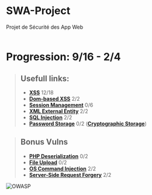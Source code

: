 # SWA-Project
Projet de Sécurité des App Web <br><br>

# Progression: 9/16 - 2/4

> ## Usefull links:  
> - **[XSS](https://cheatsheetseries.owasp.org/cheatsheets/Cross_Site_Scripting_Prevention_Cheat_Sheet.html)**  12/18
> - **[Dom-based XSS](https://cheatsheetseries.owasp.org/cheatsheets/DOM_based_XSS_Prevention_Cheat_Sheet.html)** 2/2
> - **[Session Management](https://cheatsheetseries.owasp.org/cheatsheets/Session_Management_Cheat_Sheet.html)** 0/6
> - **[XML External Entity](https://cheatsheetseries.owasp.org/cheatsheets/XML_External_Entity_Prevention_Cheat_Sheet.html)** 2/2
> - **[SQL Injection](https://cheatsheetseries.owasp.org/cheatsheets/SQL_Injection_Prevention_Cheat_Sheet.html)** 2/2
> - **[Password Storage](https://cheatsheetseries.owasp.org/cheatsheets/Password_Storage_Cheat_Sheet.html)** 0/2
>  (**[Cryptographic Storage](https://cheatsheetseries.owasp.org/cheatsheets/Cryptographic_Storage_Cheat_Sheet.html#defence-in-depth)**)

> ## Bonus Vulns
> - **[PHP Deserialization](https://cheatsheetseries.owasp.org/cheatsheets/Deserialization_Cheat_Sheet.html)**  0/2
> - **[File Upload](https://cheatsheetseries.owasp.org/cheatsheets/File_Upload_Cheat_Sheet.html)** 0/2
> - **[OS Command Injection](https://cheatsheetseries.owasp.org/cheatsheets/OS_Command_Injection_Defense_Cheat_Sheet.html)** 2/2
> - **[Server-Side Request Forgery](https://cheatsheetseries.owasp.org/cheatsheets/Server_Side_Request_Forgery_Prevention_Cheat_Sheet.html)** 2/2

![OWASP](https://camo.githubusercontent.com/96475b35e2706618a8fc7d125da55ecc4bbfc73f7963b45157fa91e264df9ecc/68747470733a2f2f6f776173702e6f72672f6173736574732f696d616765732f6c6f676f2e706e67)
